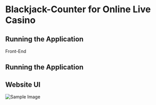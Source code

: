 # Blackjack-Counter for Online Live Casino


## Running the Application 
 Front-End 


## Running the Application 



## Website UI 
![Sample Image]([https://example.com/sample-image.png](https://github.com/vithushen/Blackjack-Counter/blob/main/website-image.png)https://github.com/vithushen/Blackjack-Counter/blob/main/website-image.png)

